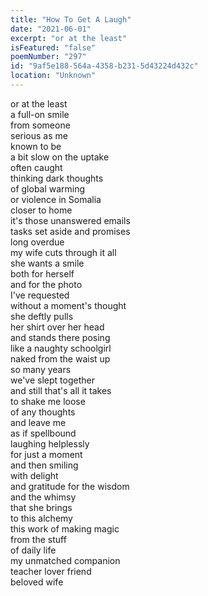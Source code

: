 ```yaml
---
title: "How To Get A Laugh"
date: "2021-06-01"
excerpt: "or at the least"
isFeatured: "false"
poemNumber: "297"
id: "9af5e188-564a-4358-b231-5d43224d432c"
location: "Unknown"
---
```


or at the least  
a full-on smile  
from someone  
serious as me  
known to be  
a bit slow on the uptake  
often caught  
thinking dark thoughts  
of global warming  
or violence in Somalia  
closer to home  
it's those unanswered emails  
tasks set aside and promises  
long overdue  
my wife cuts through it all  
she wants a smile  
both for herself  
and for the photo  
I've requested  
without a moment's thought  
she deftly pulls  
her shirt over her head  
and stands there posing  
like a naughty schoolgirl  
naked from the waist up  
so many years  
we've slept together  
and still that's all it takes  
to shake me loose  
of any thoughts  
and leave me  
as if spellbound  
laughing helplessly  
for just a moment  
and then smiling  
with delight  
and gratitude for the wisdom  
and the whimsy  
that she brings  
to this alchemy  
this work of making magic  
from the stuff  
of daily life  
my unmatched companion  
teacher lover friend  
beloved wife
